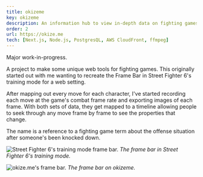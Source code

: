 ```yaml
---
title: okizeme
key: okizeme
description: An information hub to view in-depth data on fighting games with custom tools for game-specific data.
order: 2
url: https://okize.me
tech: [Next.js, Node.js, PostgresQL, AWS CloudFront, ffmpeg]
---
```


Major work-in-progress.

A project to make some unique web tools for fighting games. This originally started out with me wanting to recreate the Frame Bar in Street Fighter 6's training mode for a web setting. 

After mapping out every move for each character, I've started recording each move at the game's combat frame rate and exporting images of each frame. With both sets of data, they get mapped to a timeline allowing people to seek through any move frame by frame to see the properties that change.

The name is a reference to a fighting game term about the offense situation after someone's been knocked down.

![Street Fighter 6's training mode frame bar.](works/okizeme/framebar.png)
*The frame bar in Street Fighter 6's training mode.*

![okize.me's frame bar.](works/okizeme/okz-framebar.png)
*The frame bar on okizeme.*